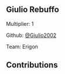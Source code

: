 
## Giulio Rebuffo
Multiplier: 1

Github: [@Giulio2002](https://github.com/Giulio2002)

Team: Erigon

## Contributions
